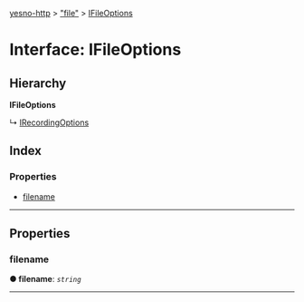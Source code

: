 [yesno-http](../README.md) > ["file"](../modules/_file_.md) > [IFileOptions](../interfaces/_file_.ifileoptions.md)

# Interface: IFileOptions

## Hierarchy

**IFileOptions**

↳  [IRecordingOptions](_recording_.irecordingoptions.md)

## Index

### Properties

* [filename](_file_.ifileoptions.md#filename)

---

## Properties

<a id="filename"></a>

###  filename

**● filename**: *`string`*

___


